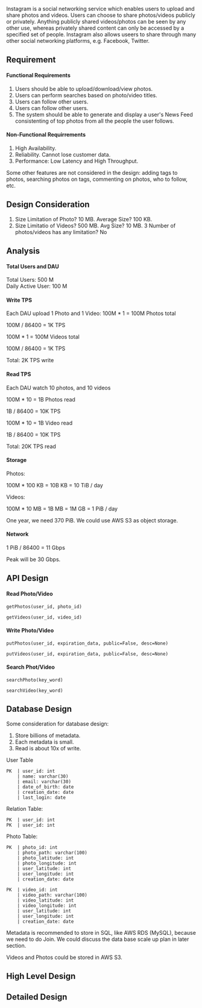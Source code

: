 
Instagram is a social networking service which enables users to upload and share photos and videos. Users can choose to share photos/videos publicly or privately. Anything publicly shared videos/photos can be seen by any other use, whereas privately shared content can only be accessed by a specified set of people. Instagram also allows useers to share through many other social networking platforms, e.g. Facebook, Twitter.

## Requirement

#### Functional Requirements

1. Users should be able to upload/download/view photos.
2. Users can perform searches based on photo/video titles.
3. Users can follow other users.
4. Users can follow other users.
5. The system should be able to generate and display a user's News Feed consistenting of top photos from all the people the user follows.

#### Non-Functional Requirrements
1. High Availability.
2. Reliability. Cannot lose customer data.
3. Performance: Low Latency and High Throughput.

Some other features are not considered in the design: adding tags to photos, searching photos on tags, commenting on photos, who to follow, etc.

## Design Consideration

1. Size Limitation of Photo? 10 MB. Average Size? 100 KB.
2. Size Limitatio of Videos? 500 MB. Avg Size? 10 MB.
3 Number of photos/videos has any limitation? No

## Analysis

#### Total Users and DAU

Total Users: 500 M  
Daily Active User: 100 M

#### Write TPS

Each DAU upload 1 Photo and 1 Video:
100M * 1 = 100M Photos total

100M / 86400 = 1K TPS

100M * 1 = 100M Videos total

100M / 86400 = 1K TPS

Total: 2K TPS write

#### Read TPS

Each DAU watch 10 photos, and 10 videos

100M * 10 = 1B Photos read

1B / 86400 = 10K TPS

100M * 10 = 1B Video read

1B / 86400 = 10K TPS

Total: 20K TPS read

#### Storage

Photos:

100M * 100 KB = 10B KB = 10 TiB / day

Videos:

100M * 10 MB = 1B MB = 1M GB = 1 PiB / day

One year, we need 370 PiB. We could use AWS S3 as object storage.

#### Network

1 PiB / 86400 = 11 Gbps

Peak will be 30 Gbps.

## API Design

#### Read Photo/Video

```
getPhotos(user_id, photo_id)
```

```
getVideos(user_id, video_id)
```

#### Write Photo/Video

```
putPhotos(user_id, expiration_data, public=False, desc=None)
```

```
putVideos(user_id, expiration_data, public=False, desc=None)
```

#### Search Phot/Video

```
searchPhoto(key_word)
```

```
searchVideo(key_word)
```

## Database Design

Some consideration for database design:
1. Store billions of metadata.
2. Each metadata is small.
3. Read is about 10x of write.

User Table

```
PK  | user_id: int
    | name: varchar(30)
    | email: varchar(30)
    | date_of_birth: date
    | creation_date: date
    | last_login: date
```

Relation Table:
```
PK  | user_id: int
PK  | user_id: int
```

Photo Table:
```
PK  | photo_id: int
    | photo_path: varchar(100)
    | photo_latitude: int
    | photo_longitude: int
    | user_latitude: int
    | user_longitude: int
    | creation_date: date
```

```
PK  | video_id: int
    | video_path: varchar(100)
    | video_latitude: int
    | video_longitude: int
    | user_latitude: int
    | user_longitude: int
    | creation_date: date
```

Metadata is recommended to store in SQL, like AWS RDS (MySQL), because we need to do Join. We could discuss the data base scale up plan in later section.

Videos and Photos could be stored in AWS S3.

## High Level Design


## Detailed Design



